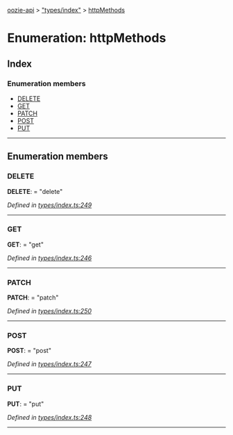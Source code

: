[oozie-api](../README.md) > ["types/index"](../modules/_types_index_.md) > [httpMethods](../enums/_types_index_.httpmethods.md)

# Enumeration: httpMethods

## Index

### Enumeration members

* [DELETE](_types_index_.httpmethods.md#delete)
* [GET](_types_index_.httpmethods.md#get)
* [PATCH](_types_index_.httpmethods.md#patch)
* [POST](_types_index_.httpmethods.md#post)
* [PUT](_types_index_.httpmethods.md#put)

---

## Enumeration members

<a id="delete"></a>

###  DELETE

**DELETE**:  = "delete"

*Defined in [types/index.ts:249](https://github.com/ptariche/oozie-ts/blob/9acdc55/src/types/index.ts#L249)*

___
<a id="get"></a>

###  GET

**GET**:  = "get"

*Defined in [types/index.ts:246](https://github.com/ptariche/oozie-ts/blob/9acdc55/src/types/index.ts#L246)*

___
<a id="patch"></a>

###  PATCH

**PATCH**:  = "patch"

*Defined in [types/index.ts:250](https://github.com/ptariche/oozie-ts/blob/9acdc55/src/types/index.ts#L250)*

___
<a id="post"></a>

###  POST

**POST**:  = "post"

*Defined in [types/index.ts:247](https://github.com/ptariche/oozie-ts/blob/9acdc55/src/types/index.ts#L247)*

___
<a id="put"></a>

###  PUT

**PUT**:  = "put"

*Defined in [types/index.ts:248](https://github.com/ptariche/oozie-ts/blob/9acdc55/src/types/index.ts#L248)*

___


